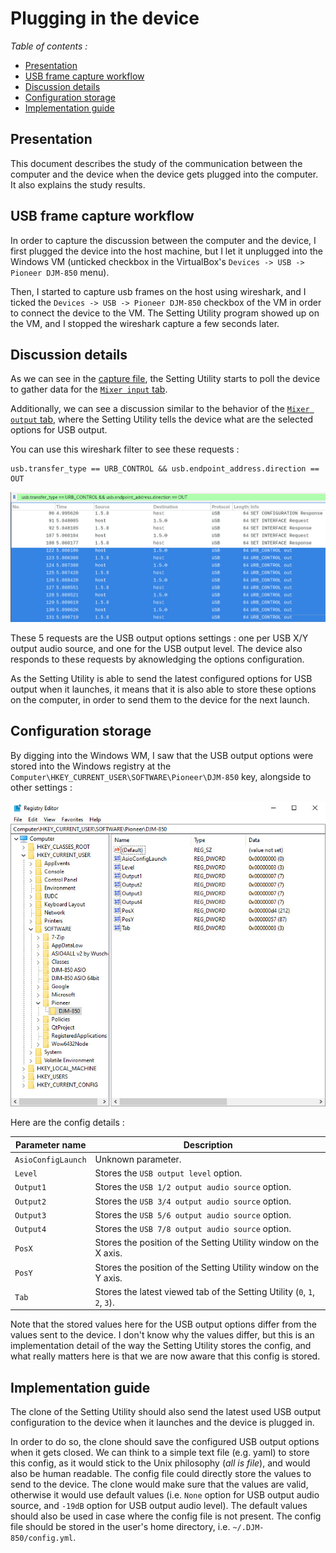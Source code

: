 # Plugging in the device

*Table of contents :*

- [Presentation](#presentation)
- [USB frame capture workflow](#usb-frame-capture-workflow)
- [Discussion details](#discussion-details)
- [Configuration storage](#configuration-storage)
- [Implementation guide](#implementation-guide)

## Presentation

This document describes the study of the communication between the computer and
the device when the device gets plugged into the computer. It also explains the
study results.

## USB frame capture workflow

In order to capture the discussion between the computer and the device, I first
plugged the device into the host machine, but I let it unplugged into the
Windows VM (unticked checkbox in the VirtualBox's
`Devices -> USB -> Pioneer DJM-850` menu).

Then, I started to capture usb frames on the host using wireshark, and I ticked
the `Devices -> USB -> Pioneer DJM-850` checkbox of the VM in order to connect
the device to the VM. The Setting Utility program showed up on the VM, and I
stopped the wireshark capture a few seconds later.

## Discussion details

As we can see in the [capture file](captures/plug_in.pcapng), the Setting
Utility starts to poll the device to gather data for the
[`Mixer input` tab](../mixer-input-tab/README.md).

Additionally, we can see a discussion similar to the behavior of the
[`Mixer output` tab](../mixer-output-tab/README.md), where the Setting Utility
tells the device what are the selected options for USB output.

You can use this wireshark filter to see these requests :

```
usb.transfer_type == URB_CONTROL && usb.endpoint_address.direction == OUT
```

![USB output options frames](screenshots/usb_output_options_frames.jpg)

These 5 requests are the USB output options settings : one per USB X/Y output
audio source, and one for the USB output level. The device also responds to
these requests by aknowledging the options configuration.

As the Setting Utility is able to send the latest configured options for USB
output when it launches, it means that it is also able to store these options
on the computer, in order to send them to the device for the next launch.

## Configuration storage

By digging into the Windows WM, I saw that the USB output options were stored
into the Windows registry at the
`Computer\HKEY_CURRENT_USER\SOFTWARE\Pioneer\DJM-850` key, alongside to other
settings :

![Setting Utility configuration storage](screenshots/setting_utility_configuration_storage.jpg)

Here are the config details :

| Parameter name     | Description                                                               |
| ------------------ | ----------------------------------------------------------------          |
| `AsioConfigLaunch` | Unknown parameter.                                                        |
| `Level`            | Stores the `USB output level` option.                                     |
| `Output1`          | Stores the `USB 1/2 output audio source` option.                          |
| `Output2`          | Stores the `USB 3/4 output audio source` option.                          |
| `Output3`          | Stores the `USB 5/6 output audio source` option.                          |
| `Output4`          | Stores the `USB 7/8 output audio source` option.                          |
| `PosX`             | Stores the position of the Setting Utility window on the X axis.          |
| `PosY`             | Stores the position of the Setting Utility window on the Y axis.          |
| `Tab`              | Stores the latest viewed tab of the Setting Utility (`0`, `1`, `2`, `3`). |

Note that the stored values here for the USB output options differ from the
values sent to the device. I don't know why the values differ, but this is an
implementation detail of the way the Setting Utility stores the config, and what
really matters here is that we are now aware that this config is stored.

## Implementation guide

The clone of the Setting Utility should also send the latest used USB output
configuration to the device when it launches and the device is plugged in.

In order to do so, the clone should save the configured USB output options when
it gets closed.
We can think to a simple text file (e.g. yaml) to store this config, as it would
stick to the Unix philosophy (*all is file*), and would also be human readable.
The config file could directly store the values to send to the device.
The clone would make sure that the values are valid, otherwise it would use
default values (i.e. `None` option for USB output audio source, and `-19dB`
option for USB output audio level).
The default values should also be used in case where the config file is not
present. The config file should be stored in the user's home directory, i.e.
`~/.DJM-850/config.yml`.
